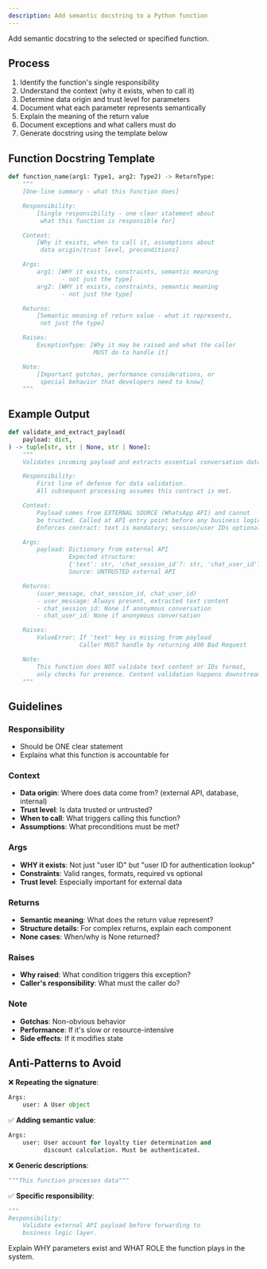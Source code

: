 ```yaml
---
description: Add semantic docstring to a Python function
---
```


Add semantic docstring to the selected or specified function.

## Process

1. Identify the function's single responsibility
2. Understand the context (why it exists, when to call it)
3. Determine data origin and trust level for parameters
4. Document what each parameter represents semantically
5. Explain the meaning of the return value
6. Document exceptions and what callers must do
7. Generate docstring using the template below

## Function Docstring Template

```python
def function_name(arg1: Type1, arg2: Type2) -> ReturnType:
    """
    [One-line summary - what this function does]

    Responsibility:
        [Single responsibility - one clear statement about
         what this function is responsible for]

    Context:
        [Why it exists, when to call it, assumptions about
         data origin/trust level, preconditions]

    Args:
        arg1: [WHY it exists, constraints, semantic meaning
               - not just the type]
        arg2: [WHY it exists, constraints, semantic meaning
               - not just the type]

    Returns:
        [Semantic meaning of return value - what it represents,
         not just the type]

    Raises:
        ExceptionType: [Why it may be raised and what the caller
                        MUST do to handle it]

    Note:
        [Important gotchas, performance considerations, or
         special behavior that developers need to know]
    """
```

## Example Output

```python
def validate_and_extract_payload(
    payload: dict,
) -> tuple[str, str | None, str | None]:
    """
    Validates incoming payload and extracts essential conversation data.

    Responsibility:
        First line of defense for data validation.
        All subsequent processing assumes this contract is met.

    Context:
        Payload comes from EXTERNAL SOURCE (WhatsApp API) and cannot
        be trusted. Called at API entry point before any business logic.
        Enforces contract: text is mandatory; session/user IDs optional.

    Args:
        payload: Dictionary from external API
                 Expected structure:
                 {'text': str, 'chat_session_id'?: str, 'chat_user_id'?: str}
                 Source: UNTRUSTED external API

    Returns:
        (user_message, chat_session_id, chat_user_id)
        - user_message: Always present, extracted text content
        - chat_session_id: None if anonymous conversation
        - chat_user_id: None if anonymous conversation

    Raises:
        ValueError: If 'text' key is missing from payload
                    Caller MUST handle by returning 400 Bad Request

    Note:
        This function does NOT validate text content or IDs format,
        only checks for presence. Content validation happens downstream.
    """
```

## Guidelines

### Responsibility
- Should be ONE clear statement
- Explains what this function is accountable for

### Context
- **Data origin**: Where does data come from? (external API, database, internal)
- **Trust level**: Is data trusted or untrusted?
- **When to call**: What triggers calling this function?
- **Assumptions**: What preconditions must be met?

### Args
- **WHY it exists**: Not just "user ID" but "user ID for authentication lookup"
- **Constraints**: Valid ranges, formats, required vs optional
- **Trust level**: Especially important for external data

### Returns
- **Semantic meaning**: What does the return value represent?
- **Structure details**: For complex returns, explain each component
- **None cases**: When/why is None returned?

### Raises
- **Why raised**: What condition triggers this exception?
- **Caller's responsibility**: What must the caller do?

### Note
- **Gotchas**: Non-obvious behavior
- **Performance**: If it's slow or resource-intensive
- **Side effects**: If it modifies state

## Anti-Patterns to Avoid

❌ **Repeating the signature**:
```python
Args:
    user: A User object
```

✅ **Adding semantic value**:
```python
Args:
    user: User account for loyalty tier determination and
          discount calculation. Must be authenticated.
```

❌ **Generic descriptions**:
```python
"""This function processes data"""
```

✅ **Specific responsibility**:
```python
"""
Responsibility:
    Validate external API payload before forwarding to
    business logic layer.
```

Explain WHY parameters exist and WHAT ROLE the function plays in the system.
